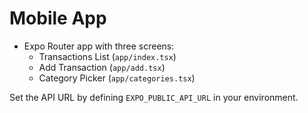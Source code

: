 # Mobile App

- Expo Router app with three screens:
  - Transactions List (`app/index.tsx`)
  - Add Transaction (`app/add.tsx`)
  - Category Picker (`app/categories.tsx`)

Set the API URL by defining `EXPO_PUBLIC_API_URL` in your environment.
